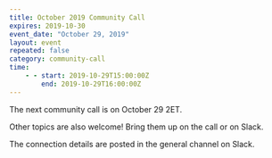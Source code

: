 ```yaml
---
title: October 2019 Community Call
expires: 2019-10-30
event_date: "October 29, 2019"
layout: event
repeated: false
category: community-call
time:
    - - start: 2019-10-29T15:00:00Z
        end: 2019-10-29T16:00:00Z
---
```


The next community call is on October 29 2ET. 

Other topics are also welcome!  Bring them up on the call or on Slack.

The connection details are posted in the general channel on Slack.

